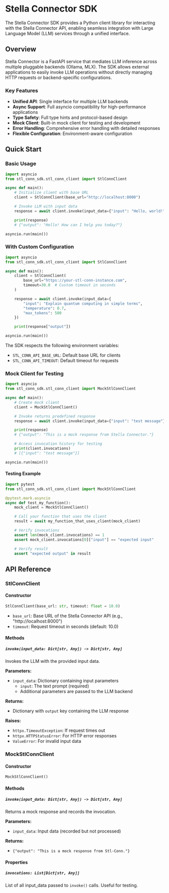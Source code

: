 # Stella Connector SDK

The Stella Connector SDK provides a Python client library for interacting with the Stella Connector API, enabling seamless integration with Large Language Model (LLM) services through a unified interface.

## Overview

Stella Connector is a FastAPI service that mediates LLM inference across multiple pluggable backends (Ollama, MLX). The SDK allows external applications to easily invoke LLM operations without directly managing HTTP requests or backend-specific configurations.

### Key Features

- **Unified API**: Single interface for multiple LLM backends
- **Async Support**: Full asyncio compatibility for high-performance applications
- **Type Safety**: Full type hints and protocol-based design
- **Mock Client**: Built-in mock client for testing and development
- **Error Handling**: Comprehensive error handling with detailed responses
- **Flexible Configuration**: Environment-aware configuration

## Quick Start

### Basic Usage

```python
import asyncio
from stl_conn_sdk.stl_conn_client import StlConnClient

async def main():
    # Initialize client with base URL
    client = StlConnClient(base_url="http://localhost:8000")

    # Invoke LLM with input data
    response = await client.invoke(input_data={"input": "Hello, world!"})

    print(response)
    # {"output": "Hello! How can I help you today?"}

asyncio.run(main())
```

### With Custom Configuration

```python
import asyncio
from stl_conn_sdk.stl_conn_client import StlConnClient

async def main():
    client = StlConnClient(
        base_url="https://your-stl-conn-instance.com",
        timeout=30.0  # Custom timeout in seconds
    )

    response = await client.invoke(input_data={
        "input": "Explain quantum computing in simple terms",
        "temperature": 0.7,
        "max_tokens": 500
    })

    print(response["output"])

asyncio.run(main())
```

The SDK respects the following environment variables:

- `STL_CONN_API_BASE_URL`: Default base URL for clients
- `STL_CONN_API_TIMEOUT`: Default timeout for requests

### Mock Client for Testing

```python
import asyncio
from stl_conn_sdk.stl_conn_client import MockStlConnClient

async def main():
    # Create mock client
    client = MockStlConnClient()

    # Invoke returns predefined response
    response = await client.invoke(input_data={"input": "test message"})

    print(response)
    # {"output": "This is a mock response from Stella Connector."}

    # Access invocation history for testing
    print(client.invocations)
    # [{"input": "test message"}]

asyncio.run(main())
```

#### Testing Example

```python
import pytest
from stl_conn_sdk.stl_conn_client import MockStlConnClient

@pytest.mark.asyncio
async def test_my_function():
    mock_client = MockStlConnClient()

    # Call your function that uses the client
    result = await my_function_that_uses_client(mock_client)

    # Verify invocations
    assert len(mock_client.invocations) == 1
    assert mock_client.invocations[0]["input"] == "expected input"

    # Verify result
    assert "expected output" in result
```

## API Reference

### StlConnClient

#### Constructor

```python
StlConnClient(base_url: str, timeout: float = 10.0)
```

- `base_url`: Base URL of the Stella Connector API (e.g., "http://localhost:8000")
- `timeout`: Request timeout in seconds (default: 10.0)

#### Methods

##### `invoke(input_data: Dict[str, Any]) -> Dict[str, Any]`

Invokes the LLM with the provided input data.

**Parameters:**
- `input_data`: Dictionary containing input parameters
  - `input`: The text prompt (required)
  - Additional parameters are passed to the LLM backend

**Returns:**
- Dictionary with `output` key containing the LLM response

**Raises:**
- `httpx.TimeoutException`: If request times out
- `httpx.HTTPStatusError`: For HTTP error responses
- `ValueError`: For invalid input data

### MockStlConnClient

#### Constructor

```python
MockStlConnClient()
```

#### Methods

##### `invoke(input_data: Dict[str, Any]) -> Dict[str, Any]`

Returns a mock response and records the invocation.

**Parameters:**
- `input_data`: Input data (recorded but not processed)

**Returns:**
- `{"output": "This is a mock response from Stl-Conn."}`

#### Properties

##### `invocations: List[Dict[str, Any]]`

List of all input_data passed to `invoke()` calls. Useful for testing.
